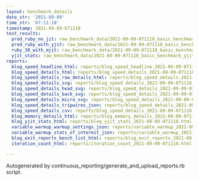 ```yaml
---
layout: benchmark_details
date_str: '2021-09-09'
time_str: '07:11:18'
timestamp: 2021-09-09-071118
test_results:
  prod_ruby_no_jit: raw_benchmark_data/2021-09-09-071118_basic_benchmark_prod_ruby_no_jit.json
  prod_ruby_with_yjit: raw_benchmark_data/2021-09-09-071118_basic_benchmark_prod_ruby_with_yjit.json
  ruby_30_with_mjit: raw_benchmark_data/2021-09-09-071118_basic_benchmark_ruby_30_with_mjit.json
  yjit_stats: raw_benchmark_data/2021-09-09-071118_basic_benchmark_yjit_stats.json
reports:
  blog_speed_headline_html: reports/blog_speed_headline_2021-09-09-071118.html
  blog_speed_details_html: reports/blog_speed_details_2021-09-09-071118.html
  blog_speed_details_raw_details_html: reports/blog_speed_details_2021-09-09-071118.raw_details.html
  blog_speed_details_svg: reports/blog_speed_details_2021-09-09-071118.svg
  blog_speed_details_head_svg: reports/blog_speed_details_2021-09-09-071118.head.svg
  blog_speed_details_back_svg: reports/blog_speed_details_2021-09-09-071118.back.svg
  blog_speed_details_micro_svg: reports/blog_speed_details_2021-09-09-071118.micro.svg
  blog_speed_details_tripwires_json: reports/blog_speed_details_2021-09-09-071118.tripwires.json
  blog_speed_details_csv: reports/blog_speed_details_2021-09-09-071118.csv
  blog_memory_details_html: reports/blog_memory_details_2021-09-09-071118.html
  blog_yjit_stats_html: reports/blog_yjit_stats_2021-09-09-071118.html
  variable_warmup_warmup_settings_json: reports/variable_warmup_2021-09-09-071118.warmup_settings.json
  variable_warmup_stats_of_interest_json: reports/variable_warmup_2021-09-09-071118.stats_of_interest.json
  blog_exit_reports_bench_list_html: reports/blog_exit_reports_2021-09-09-071118.bench_list.html
  iteration_count_html: reports/iteration_count_2021-09-09-071118.html

---
```

Autogenerated by continuous_reporting/generate_and_upload_reports.rb script.
